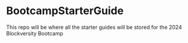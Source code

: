# BootcampStarterGuide
This repo will be where all the starter guides will be stored for the 2024 Blockversity Bootcamp
